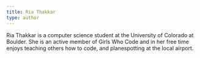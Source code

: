 ```yaml
---
title: Ria Thakkar
type: author
---
```

Ria Thakkar is a computer science student at the University of Colorado at Boulder. She is an active member of Girls Who Code and in her free time enjoys teaching others how to code, and planespotting at the local airport.
